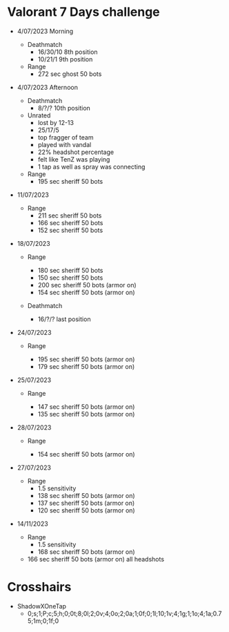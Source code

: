 # Valorant 7 Days challenge

-   4/07/2023 Morning

    -   Deathmatch
        -   16/30/10 8th position
        -   10/21/1 9th position
    -   Range
        -   272 sec ghost 50 bots

-   4/07/2023 Afternoon

    -   Deathmatch
        -   8/?/? 10th position
    -   Unrated
        -   lost by 12-13
        -   25/17/5
        -   top fragger of team
        -   played with vandal
        -   22% headshot percentage
        -   felt like TenZ was playing
        -   1 tap as well as spray was connecting
    -   Range
        -   195 sec sheriff 50 bots

-   11/07/2023

    -   Range
        -   211 sec sheriff 50 bots
        -   166 sec sheriff 50 bots
        -   152 sec sheriff 50 bots

-   18/07/2023

    -   Range

        -   180 sec sheriff 50 bots
        -   150 sec sheriff 50 bots
        -   200 sec sheriff 50 bots (armor on)
        -   154 sec sheriff 50 bots (armor on)

    -   Deathmatch
        -   16/?/? last position

-   24/07/2023

    -   Range

        -   195 sec sheriff 50 bots (armor on)
        -   179 sec sheriff 50 bots (armor on)

-   25/07/2023

    -   Range

        -   147 sec sheriff 50 bots (armor on)
        -   135 sec sheriff 50 bots (armor on)

-   28/07/2023

    -   Range

        -   154 sec sheriff 50 bots (armor on)

-   27/07/2023

    -   Range
        -   1.5 sensitivity
        -   138 sec sheriff 50 bots (armor on)
        -   137 sec sheriff 50 bots (armor on)
        -   120 sec sheriff 50 bots (armor on)

-   14/11/2023

    -   Range
        -   1.5 sensitivity
        -   168 sec sheriff 50 bots (armor on)
	-   166 sec sheriff 50 bots (armor on) all headshots

# Crosshairs

-   ShadowXOneTap
    -   0;s;1;P;c;5;h;0;0t;8;0l;2;0v;4;0o;2;0a;1;0f;0;1l;10;1v;4;1g;1;1o;4;1a;0.75;1m;0;1f;0
